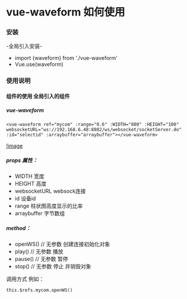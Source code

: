 # vue-waveform 如何使用


### 安装

-全局引入安装-
* import {waveform} from './vue-waveform' 
* Vue.use(waveform)


### 使用说明

#### 组件的使用 全局引入的组件
 
#####  vue-waveform
```
<vue-waveform ref="mycom" :range="0.6" :WIDTH="800" :HEIGHT="100" websocketURL="ws://192.168.6.48:8082/ws/websocket/socketServer.do" :id="selectid" :arraybuffer="arraybuffer"></vue-waveform> 
```

[!image](https://github.com/chenqiaoen521/vue-waveform/blob/master/example.png?raw=true)

##### props 属性：
* WIDTH  宽度
* HEIGHT  高度
* websocketURL websock连接
* id 设备id
* range 柱状图高度显示的比率
* arraybuffer 字节数组

##### method：

* openWS() // 无参数 创建连接初始化对象
* play() // 无参数 播放
* pause() // 无参数 暂停
* stop() // 无参数 停止 并销毁对象

调用方式 例如： 
```
this.$refs.mycom.openWS()
```